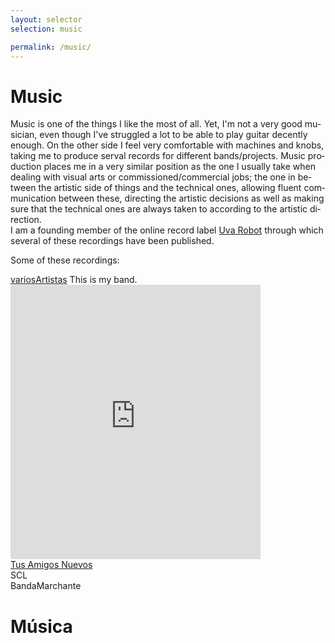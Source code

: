 ```yaml
---
layout: selector
selection: music

permalink: /music/
---
```

<div lang='en'>

<h1>Music</h1>

Music is one of the things I like the most of all.
Yet, I'm not a very good musician, even though I've struggled a lot to be able to play guitar decently enough. On the other side I feel very comfortable with machines and knobs, taking me to produce serval records for different bands/projects. Music production places me in a very similar position as the one I usually take when dealing with visual arts or commissioned/commercial jobs; the one in between the artistic side of things and the technical ones, allowing fluent communication between these, directing the artistic decisions as well as making sure that the technical ones are always taken to according to the artistic direction.<br />
I am a founding member of the online record label <a href="http://www.uvarobot.cl">Uva Robot</a> through which several of these recordings have been published.<br />

Some of these recordings:<br />
</div>
<div class="banda">
<a href="http://www.variosartistas.cl">variosArtistas</a> This is my band.<br />

<iframe style="border: 0; width: 400px; height: 439px;" src="http://bandcamp.com/EmbeddedPlayer/album=2628341229/size=large/bgcol=ffffff/linkcol=0687f5/artwork=small/transparent=true/" seamless><a href="http://uvarobot.cl/album/gol-o-penal">Gol o Penal by VariosArtistas</a></iframe>
<br />
</div>
<div class="banda">
<a href="http://www.tusamigosnuevos.com">Tus Amigos Nuevos</a>
</div>
<div class="banda">
SCL
</div>
<div class="banda">
BandaMarchante
</div>

<div lang='es'>
<h1>Música</h1>
</div>